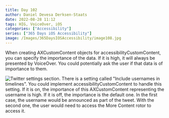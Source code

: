 ```yaml
---
title: Day 102
author: Daniel Devesa Derksen-Staats
date: 2022-08-28 11:12
tags: HIG, VoiceOver, iOS
categories: ["Accessibility"]
series: ["365 Days iOS Accessibility"]
image: /Images/365DaysIOSAccessibility/image108.jpg
---
```


When creating AXCustomContent objects for accessibilityCustomContent, you can specify the importance of the data. If it is high, it will always be presented by VoiceOver. You could potentially ask the user if that data is of importance to them.

![Twitter settings section. There is a setting called "Include usernames in timelines". You could implement accessibilityCustomContent to handle this setting. If it is on, the importance of this AXCustomContent representing the username is high. If it is off, the importance is the default one. In the first case, the username would be announced as part of the tweet. With the second one, the user would need to access the More Content rotor to access it.](/Images/365DaysIOSAccessibility/image108.jpg)